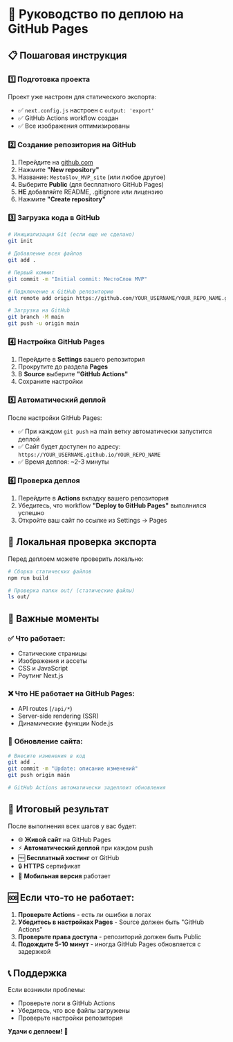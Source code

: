
# 🚀 Руководство по деплою на GitHub Pages

## 📋 Пошаговая инструкция

### 1️⃣ **Подготовка проекта**

Проект уже настроен для статического экспорта:

- ✅ `next.config.js` настроен с `output: 'export'`
- ✅ GitHub Actions workflow создан
- ✅ Все изображения оптимизированы

### 2️⃣ **Создание репозитория на GitHub**

1. Перейдите на [github.com](https://github.com)
2. Нажмите **"New repository"**
3. Название: `MestoSlov_MVP_site` (или любое другое)
4. Выберите **Public** (для бесплатного GitHub Pages)
5. **НЕ** добавляйте README, .gitignore или лицензию
6. Нажмите **"Create repository"**

### 3️⃣ **Загрузка кода в GitHub**

```bash
# Инициализация Git (если еще не сделано)
git init

# Добавление всех файлов
git add .

# Первый коммит
git commit -m "Initial commit: МестоСлов MVP"

# Подключение к GitHub репозиторию
git remote add origin https://github.com/YOUR_USERNAME/YOUR_REPO_NAME.git

# Загрузка на GitHub
git branch -M main
git push -u origin main
```

### 4️⃣ **Настройка GitHub Pages**

1. Перейдите в **Settings** вашего репозитория
2. Прокрутите до раздела **Pages**
3. В **Source** выберите **"GitHub Actions"**
4. Сохраните настройки

### 5️⃣ **Автоматический деплой**

После настройки GitHub Pages:

- ✅ При каждом `git push` на main ветку автоматически запустится деплой
- ✅ Сайт будет доступен по адресу: `https://YOUR_USERNAME.github.io/YOUR_REPO_NAME`
- ✅ Время деплоя: ~2-3 минуты

### 6️⃣ **Проверка деплоя**

1. Перейдите в **Actions** вкладку вашего репозитория
2. Убедитесь, что workflow **"Deploy to GitHub Pages"** выполнился успешно
3. Откройте ваш сайт по ссылке из Settings → Pages

## 🔧 Локальная проверка экспорта

Перед деплоем можете проверить локально:

```bash
# Сборка статических файлов
npm run build

# Проверка папки out/ (статические файлы)
ls out/
```

## 📝 Важные моменты

### ✅ **Что работает:**

- Статические страницы
- Изображения и ассеты
- CSS и JavaScript
- Роутинг Next.js

### ❌ **Что НЕ работает на GitHub Pages:**

- API routes (`/api/*`)
- Server-side rendering (SSR)
- Динамические функции Node.js

### 🔄 **Обновление сайта:**

```bash
# Внесите изменения в код
git add .
git commit -m "Update: описание изменений"
git push origin main

# GitHub Actions автоматически задеплоит обновления
```

## 🎯 **Итоговый результат**

После выполнения всех шагов у вас будет:

- 🌐 **Живой сайт** на GitHub Pages
- ⚡ **Автоматический деплой** при каждом push
- 🆓 **Бесплатный хостинг** от GitHub
- 🔒 **HTTPS** сертификат
- 📱 **Мобильная версия** работает

## 🆘 **Если что-то не работает:**

1. **Проверьте Actions** - есть ли ошибки в логах
2. **Убедитесь в настройках Pages** - Source должен быть "GitHub Actions"
3. **Проверьте права доступа** - репозиторий должен быть Public
4. **Подождите 5-10 минут** - иногда GitHub Pages обновляется с задержкой

## 📞 **Поддержка**

Если возникли проблемы:

- Проверьте логи в GitHub Actions
- Убедитесь, что все файлы загружены
- Проверьте настройки репозитория

**Удачи с деплоем! 🚀**
